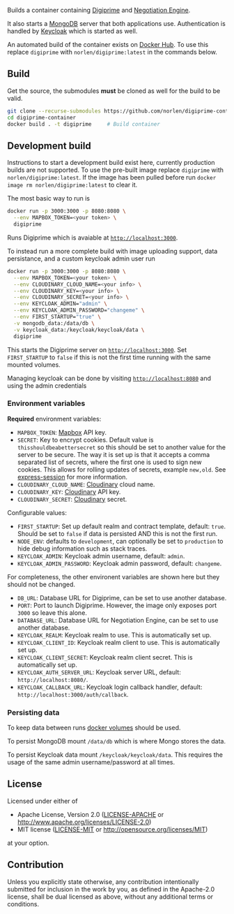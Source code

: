 Builds a container containing [Digiprime](https://github.com/norlen/Digiprime)
and [Negotiation Engine](https://github.com/norlen/NegotiationEngine).

It also starts a [MongoDB](https://www.mongodb.com/) server that both
applications use. Authentication is handled by
[Keycloak](https://www.keycloak.org/) which is started as well.

An automated build of the container exists on
[Docker Hub](https://hub.docker.com/r/norlen/digiprime). To use this replace
`digiprime` with `norlen/digiprime:latest` in the commands below.

## Build

Get the source, the submodules **must** be cloned as well for the build to be
valid.

```bash
git clone --recurse-submodules https://github.com/norlen/digiprime-container
cd digiprime-container
docker build . -t digiprime     # Build container
```

## Development build

Instructions to start a development build exist here, currently production
builds are not supported. To use the pre-built image replace `digiprime` with
`norlen/digiprime:latest`. If the image has been pulled before run
`docker image rm norlen/digiprime:latest` to clear it.

The most basic way to run is

```bash
docker run -p 3000:3000 -p 8080:8080 \
  --env MAPBOX_TOKEN=<your token> \
  digiprime
```

Runs Digiprime which is avaiable at [`http://localhost:3000`](http://localhost:3000).

To instead run a more complete build with image uploading support, data
persistance, and a custom keycloak admin user run

```bash
docker run -p 3000:3000 -p 8080:8080 \
  --env MAPBOX_TOKEN=<your token> \
  --env CLOUDINARY_CLOUD_NAME=<your info> \
  --env CLOUDINARY_KEY=<your info> \
  --env CLOUDINARY_SECRET=<your info> \
  --env KEYCLOAK_ADMIN="admin" \
  --env KEYCLOAK_ADMIN_PASSWORD="changeme" \
  --env FIRST_STARTUP="true" \
  -v mongodb_data:/data/db \
  -v keycloak_data:/keycloak/keycloak/data \
  digiprime
```

This starts the Digiprime server on [`http://localhost:3000`](http://localhost:3000).
Set `FIRST_STARTUP` to `false` if this is not the first time running with the same mounted volumes.

Managing keycloak can be done by visiting [`http://localhost:8080`](http://localhost:8080) and using
the admin credentials

### Environment variables

**Required** environment variables:

- `MAPBOX_TOKEN`: [Mapbox](https://www.mapbox.com/) API key.
- `SECRET`: Key to encrypt cookies. Default value is `thisshouldbeabettersecret` so this should be set to another value for the server to be secure. The way it is set up is that it accepts a comma separated list of secrets, where the first one is used to sign new cookies. This allows for rolling updates of secrets, example `new,old`. See [express-session](https://www.npmjs.com/package/express-session) for more information.
- `CLOUDINARY_CLOUD_NAME`: [Cloudinary](https://cloudinary.com/) cloud name.
- `CLOUDINARY_KEY`: [Cloudinary](https://cloudinary.com/) API key.
- `CLOUDINARY_SECRET`: [Cloudinary](https://cloudinary.com/) secret.

Configurable values:

- `FIRST_STARTUP`: Set up default realm and contract template, default: `true`. Should be set to `false` if data is persisted AND this is not the first run.
- `NODE_ENV`: defaults to `development`, can optionally be set to `production` to hide debug information such as stack traces.
- `KEYCLOAK_ADMIN`: Keycloak admin username, default: `admin`.
- `KEYCLOAK_ADMIN_PASSWORD`: Keycloak admin password, default: `changeme`.

For completeness, the other environent variables are shown here but they should
not be changed.

- `DB_URL`: Database URL for Digiprime, can be set to use another database.
- `PORT`: Port to launch Digiprime. However, the image only exposes port `3000` so leave this alone.
- `DATABASE_URL`: Database URL for Negotiation Engine, can be set to use another database.
- `KEYCLOAK_REALM`: Keycloak realm to use. This is automatically set up.
- `KEYCLOAK_CLIENT_ID`: Keycloak realm client to use. This is automatically set up.
- `KEYCLOAK_CLIENT_SECRET`: Keycloak realm client secret. This is automatically set up.
- `KEYCLOAK_AUTH_SERVER_URL`: Keycloak server URL, default: `http://localhost:8080/`.
- `KEYCLOAK_CALLBACK_URL`: Keycloak login callback handler, default: `http://localhost:3000/auth/callback`.

### Persisting data

To keep data between runs [docker volumes](https://docs.docker.com/storage/volumes/) should be used.

To persist MongoDB mount `/data/db` which is where Mongo stores the data.

To persist Keycloak data mount `/keycloak/keycloak/data`. This requires the usage of the same admin username/password at all times.

## License

Licensed under either of

 * Apache License, Version 2.0
   ([LICENSE-APACHE](LICENSE-APACHE) or http://www.apache.org/licenses/LICENSE-2.0)
 * MIT license
   ([LICENSE-MIT](LICENSE-MIT) or http://opensource.org/licenses/MIT)

at your option.

## Contribution

Unless you explicitly state otherwise, any contribution intentionally submitted
for inclusion in the work by you, as defined in the Apache-2.0 license, shall be
dual licensed as above, without any additional terms or conditions.
